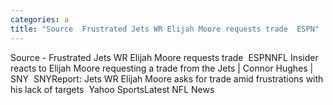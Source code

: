 ```yaml
---
categories: a
title: "Source  Frustrated Jets WR Elijah Moore requests trade  ESPN"
---
```

Source - Frustrated Jets WR Elijah Moore requests trade&nbsp;&nbsp;ESPNNFL Insider reacts to Elijah Moore requesting a trade from the Jets | Connor Hughes | SNY&nbsp;&nbsp;SNYReport: Jets WR Elijah Moore asks for trade amid frustrations with his lack of targets&nbsp;&nbsp;Yahoo SportsLatest NFL News